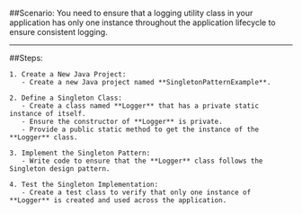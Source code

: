 ##Scenario: 
You need to ensure that a logging utility class in your application has only one instance throughout the application lifecycle to ensure consistent logging.

---

##Steps:

    1. Create a New Java Project:  
       - Create a new Java project named **SingletonPatternExample**.

    2. Define a Singleton Class:  
       - Create a class named **Logger** that has a private static instance of itself.  
       - Ensure the constructor of **Logger** is private.  
       - Provide a public static method to get the instance of the **Logger** class.

    3. Implement the Singleton Pattern:  
       - Write code to ensure that the **Logger** class follows the Singleton design pattern.

    4. Test the Singleton Implementation:  
       - Create a test class to verify that only one instance of **Logger** is created and used across the application.

